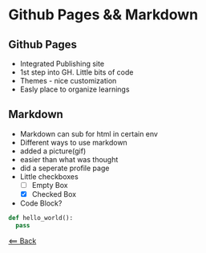 # Github Pages && Markdown

## Github Pages
- Integrated Publishing site
- 1st step into GH.  Little bits of code
- Themes - nice customization
- Easly place to organize learnings

## Markdown
- Markdown can sub for html in certain env
- Different ways to use markdown
- added a picture(gif)
- easier than what was thought
- did a seperate profile page
- Little checkboxes
  - [ ] Empty Box
  - [x] Checked Box
- Code Block?
```python
def hello_world():
  pass
```


[<== Back](README.md)
